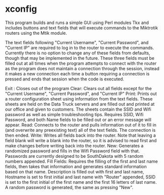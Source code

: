 # xconfig


This program builds and runs a simple GUI using Perl modules Tkx and includes buttons and text fields that will execute commands to the Miktrotik routers using the Mtik module. 


The text fields following "Current Username", "Current Password", and "Current IP" are required to log in to the router to execute the commands. Currently there is no option to change any of these fields from defaults, though that may be implemented in the future. These three fields must be filled out at all times when the program attempts to connect with the router as the program does not maintain a connection through the session, instead it makes a new connection each time a button requiring a connection is pressed and ends that session when the code is executed. 


Exit : Closes out of the program 
Clear: Clears out all fields except for the "Current Username", "Current Password", and "Current IP" 
Print: Prints out a router configuration sheet using information from the text fields. These sheets are held on the Data Truck servers and are filled out and printed at our office and given to customers. The sheets contain the SSID and Wifi password as well as simple troubleshooting tips. Requires SSID, Wifi Password, and both Name fields to be filled out or an error message will appear. 
Read: Connects to the router and pulls information out of it to fill in (and overwrite any preexisting text) all of the text fields. The connection is then ended. 
Write: Writes all fields back into the router. Note that leaving a field blank will write a blank into the router, so it is advised to read first and make changes before writing back into the router. 
New: Generates a randomized password and fills in the Wifi Password field with that. Passwords are currently designed to be SouthDakota with 5 random numbers appended. 
Fill Fields: Requires the filling of the first and last name fields, then takes that information and generates standard information based on that name. Description is filled out with first and last name, Hostname is set to first initial and last name with "Router" appended, SSID is set to the first initial of the first name and the first 16 letters of last name. A random password is generated, the same as pressing "New". 
